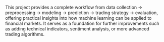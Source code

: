 This project provides a complete workflow from data collection → preprocessing → modeling → prediction → trading strategy → evaluation, offering practical insights into how machine learning can be applied to financial markets. It serves as a foundation for further improvements such as adding technical indicators, sentiment analysis, or more advanced trading algorithms.
